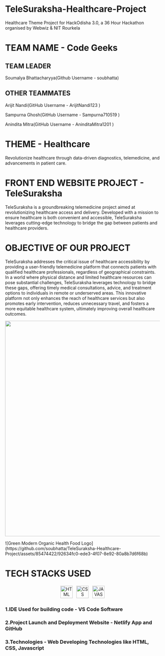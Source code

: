 # TeleSuraksha-Healthcare-Project
Healthcare Theme Project for HackOdisha 3.0, a 36 Hour Hackathon organised by Webwiz &amp; NIT Rourkela

# TEAM NAME - Code Geeks
## TEAM LEADER 
Soumalya Bhattacharyya(Github Username - soubhatta)

## OTHER TEAMMATES 
Arijit Nandi(GitHub Username - ArijitNandi123 )

Sampurna Ghosh(GitHub Username - Sampurna710519 )

Anindita Mitra(GitHub Username - AninditaMitra1201  )

# THEME - Healthcare
Revolutionize healthcare through data-driven diagnostics, telemedicine, and advancements in patient care.

# FRONT END WEBSITE PROJECT - TeleSuraksha
TeleSuraksha is a groundbreaking telemedicine project aimed at revolutionizing healthcare access and delivery. Developed with a mission to ensure healthcare is both convenient and accessible, TeleSuraksha leverages cutting-edge technology to bridge the gap between patients and healthcare providers.

# OBJECTIVE OF OUR PROJECT
TeleSuraksha addresses the critical issue of healthcare accessibility by providing a user-friendly telemedicine platform that connects patients with qualified healthcare professionals, regardless of geographical constraints. In a world where physical distance and limited healthcare resources can pose substantial challenges, TeleSuraksha leverages technology to bridge these gaps, offering timely medical consultations, advice, and treatment options to individuals in remote or underserved areas. This innovative platform not only enhances the reach of healthcare services but also promotes early intervention, reduces unnecessary travel, and fosters a more equitable healthcare system, ultimately improving overall healthcare outcomes.

<p align="center">
  <img width="800" height="700" src="https://raw.githubusercontent.com/soubhatta/TeleSuraksha-Healthcare-Project/main/assets/85474422/e2710825-1c76-4d05-b0ca-fad160e6864d.png">
</p>
![Green Modern Organic Health Food Logo](https://github.com/soubhatta/TeleSuraksha-Healthcare-Project/assets/85474422/92634fc0-ede3-4f07-8e92-80a8b7d6f68b)


# TECH STACKS USED
<p align="center">
<img src="https://github.com/soubhatta/Bharat-Codepedia-Ed_Tech-Project/assets/122465630/35a440d7-8645-49e8-8c5a-500473dfa0ff" alt="HTML" height="40" style="vertical-align:top; margin:4px">
<img src="https://github.com/soubhatta/Bharat-Codepedia-Ed_Tech-Project/assets/122465630/1953d687-2274-493d-b0f8-bfbbdaad6974" alt="CSS" height="40" style="vertical-align:top; margin:4px">
<img src="https://github.com/soubhatta/Bharat-Codepedia-Ed_Tech-Project/assets/122465630/4c3b118c-4a9e-42b7-9fad-6b007b33411f" alt="JAVASCRIPT" height="40" style="vertical-align:top; margin:4px">


### 1.IDE Used for building code - VS Code Software

### 2.Project Launch and Deployment Website - Netlify App and GitHub

### 3.Technologies - Web Developing Technologies like HTML, CSS, Javascript
